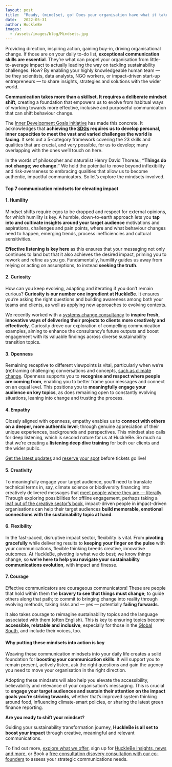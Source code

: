 ```yaml
---
layout: post
title:  "Ready, (mind)set, go! Does your organisation have what it takes to move to the next level of impact?"
date:   2022-05-31
author: HuckleBe
images:
  - /assets/images/blog/Mindsets.jpg
---
```

Providing direction, inspiring action, gaining buy-in, driving organisational change. If those are on your daily to-do list, **exceptional communication skills are essential**. They’re what can propel your organisation from little-to-average impact to actually leading the way on tackling sustainability challenges. How? By enabling your highly knowledgeable human team — be they scientists, data analysts, NGO workers, or impact-driven start-up entrepreneurs — to share insights, strategies and solutions with the wider world. 

**Communication takes more than a skillset. It requires a deliberate mindset shift**, creating a foundation that empowers us to evolve from habitual ways of working towards more effective, inclusive and purposeful communication that can shift behaviour change.

The [Inner Development Goals initiative](https://www.innerdevelopmentgoals.org/framework) has made this concrete. It acknowledges that **achieving the [SDGs](https://www.undp.org/sustainable-development-goals) requires us to develop personal, inner capacities to meet the vast and varied challenges the world is facing**. It sets out a 5-category framework covering the 23 skills and qualities that are crucial, and very possible, for us to develop; many overlapping with the ones we’ll touch on here. 

In the words of philosopher and naturalist Henry David Thoreau, **“Things do not change; we change.”** We hold the potential to move beyond inflexibility and risk-averseness to embracing qualities that allow us to become authentic, impactful communicators. So let’s explore the mindsets involved.

#### Top 7 communication mindsets for elevating impact

#### 1. Humility

Mindset shifts require egos to be dropped and respect for external opinions, for which humility is key. A humble, down-to-earth approach lets you **tap into and cultivate insights around your target audience** motivations and aspirations, challenges and pain points, where and what behaviour changes need to happen, emerging trends, process inefficiencies and cultural sensitivities.

**Effective listening is key here** as this ensures that your messaging not only continues to land but that it also achieves the desired impact, priming you to rework and refine as you go. Fundamentally, humility guides us away from relying or acting on assumptions, to instead **seeking the truth.**

#### 2. Curiosity 

How can you keep evolving, adapting and iterating if you don’t remain curious? **Curiosity is our number one ingredient at HuckleBe**. It ensures you’re asking the right questions and building awareness among both your teams and clients, as well as applying new approaches to evolving contexts. 

We recently worked with a [systems change consultancy](https://www.metabolic.nl/) to **inspire fresh, innovative ways of delivering their projects to clients more creatively and effectively**. Curiosity drove our exploration of compelling communication examples, aiming to enhance the consultancy’s future outputs and boost engagement with its valuable findings across diverse sustainability transition topics.  

#### 3. Openness

Remaining receptive to different viewpoints is vital, particularly when we’re (re)framing challenging conversations and concepts, [such as climate change](https://aicd.companydirectors.com.au/membership/company-director-magazine/2020-back-editions/april/climate-change-whats-your-mindset). Openness supports you to **recognise and respect where people are coming from**, enabling you to better frame your messages and connect on an equal level. This positions you to **meaningfully engage your audience on key topics**, as does remaining open to constantly evolving situations, leaning into change and trusting the process.

#### 4. Empathy

Closely aligned with openness, empathy enables us to **connect with others on a deeper, more authentic level**; through genuine appreciation of their unique experiences, backgrounds and perspectives. This mindset also calls for deep listening, which is second nature for us at HuckleBe. So much so that we’re creating a **listening deep dive training** for both our clients and the wider public. 

[Get the latest updates](https://landing.mailerlite.com/webforms/landing/m3x0u8) and [reserve your spot](hello@hucklebe.com) before tickets go live!

#### 5. Creativity

To meaningfully engage your target audience, you’ll need to translate technical terms in, say,  climate science or biodiversity financing into creatively delivered messages that [meet people where they are — literally](https://twitter.com/hellohucklebe/status/1521139774383403008?s=20&t=i2Z0Hnb1VdvXfJXQ02HJwg). Through exploring possibilities for offline engagement, perhaps taking a [leaf out of the creative sector’s book](https://www.artsy.net/article/artsy-editorial-10-artists-making-urgent-work-environment), impact-driven people in impact-driven organisations can help their target audiences **build memorable, emotional connections with the sustainability topic at hand**. 

#### 6. Flexibility

In the fast-paced, disruptive impact sector, flexibility is vital. From **pivoting gracefully** while delivering results to **keeping your finger on the pulse** with your communications, flexible thinking breeds creative, innovative outcomes. At HuckleBe, pivoting is what we do best; we know things change, so **we’re here to help you navigate your sustainability communications evolution**, with impact and finesse.

#### 7. Courage

Effective communicators are courageous communicators! These are people that hold within 
them the **bravery to see that things must change**; to guide others along that path; to commit to bringing change into reality through evolving methods, taking risks and — yes — potentially **failing forwards**. 

It also takes courage to reimagine sustainability topics and the language associated with them (often English). This is key to ensuring topics become **accessible, relatable and inclusive**, especially for those in the [Global South](https://www.connect4climate.org/initiative/diversifying-climate-knowledge-fight-against-parachute-science), and include their voices, too.

#### Why putting these mindsets into action is key

Weaving these communication mindsets into your daily life creates a solid foundation for **boosting your communication skills**. It will support you to remain present, actively listen, ask the right questions and gain the agency you need to move your organisation in the right direction. 

Adopting these mindsets will also help you elevate the accessibility, believability and relevance of your organisation’s messaging. This is crucial to **engage your target audiences and sustain their attention on the impact goals you’re striving towards**, whether that’s improved system thinking around food, influencing climate-smart policies, or sharing the latest green finance reporting. 

**Are you ready to shift your mindset?**

Guiding your sustainability transformation journey, **HuckleBe is all set to boost your impact** through creative, meaningful and relevant communications. 

To find out more, [explore what we offer](https://hucklebe.com/#services), sign up for [HuckleBe insights, news and more](https://landing.mailerlite.com/webforms/landing/m3x0u8), or Book a [free consultation disovery consultation with our co-founders](https://calendly.com/hellohucklebe) to assess your strategic communications needs. 

